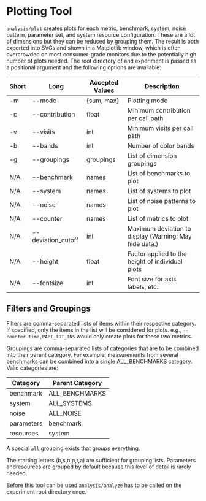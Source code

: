 # Plotting Tool

`analysis/plot` creates plots for each metric, benchmark, system, noise pattern, parameter set, and system resource configuration. These are a lot of dimensions but they can be reduced by grouping them. The result is both exported into SVGs and shown in a Matplotlib window, which is often overcrowded on most consumer-grade monitors due to the potentially high number of plots needed.  The root directory of and experiment is passed as a positional argument and the following options are available:
  
| Short | Long                    | Accepted Values  | Description                                                       |
|-------|-------------------------|------------------|-------------------------------------------------------------------|
|-m     | --mode                  | {sum, max}       | Plotting mode                                                     |
|-c     | --contribution          | float            | Minimum contribution per call path                                |
|-v     | --visits                | int              | Minimum visits per call path                                      |
|-b     | --bands                 | int              | Number of color bands                                             |
|-g     | --groupings             | groupings        | List of dimension groupings                                       |
|N/A    | --benchmark             | names            | List of benchmarks to plot                                        |
|N/A    | --system                | names            | List of systems to plot                                           |
|N/A    | --noise                 | names            | List of noise patterns to plot                                    |
|N/A    | --counter               | names            | List of metrics to plot                                           |
|N/A    | --deviation_cutoff      | int              | Maximum deviation to display (Warning: May hide data.)            |
|N/A    | --height                | float            | Factor applied to the height of individual plots                  |
|N/A    | --fontsize              | int              | Font size for axis labels, etc.                                   |


## Filters and Groupings

Filters are comma-separated lists of items within their respective category. If specified, only the items in the list will be considered for plots. e.g., `--counter time,PAPI_TOT_INS` would only create plots for these two metrics.

Groupings are comma-separated lists of categories that are to be combined into their parent category. For example, measurements from several benchmarks can be combined into a single ALL_BENCHMARKS category. Valid categories are:

| Category | Parent Category |
|----------|-----------------|
|benchmark | ALL_BENCHMARKS  |
|system    | ALL_SYSTEMS     |
|noise     | ALL_NOISE       |
|parameters| benchmark       |
|resources | system          |

A special `all` grouping exists that groups everything.

The starting letters (b,s,n,p,r,a) are sufficient for grouping lists. Parameters andresources are grouped by default because this level of detail is rarely needed.

Before this tool can be used `analysis/analyze` has to be called on the experiment root directory once.